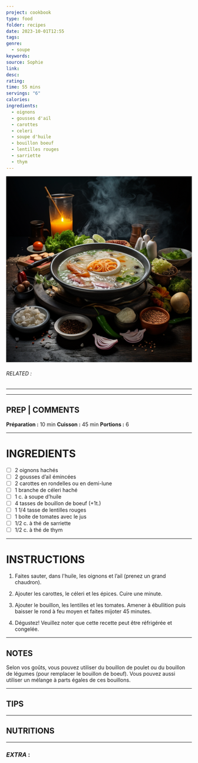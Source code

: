 ```yaml
---
project: cookbook
type: food
folder: recipes
date: 2023-10-01T12:55
tags: 
genre:
  - soupe
keywords: 
source: Sophie
link: 
desc: 
rating: 
time: 55 mins
servings: "6"
calories: 
ingredients:
  - oignons
  - gousses d'ail
  - carottes
  - celeri
  - soupe d'huile
  - bouillon boeuf
  - lentilles rouges
  - sarriette
  - thym
---
```


![IMAGE](_default.png)

###### *RELATED* : 
---


---
## PREP | COMMENTS

**Préparation :** 10 min
**Cuisson :** 45 min
**Portions :** 6

---
# INGREDIENTS

- [ ] 2 oignons hachés 
- [ ] 2 gousses d’ail émincées 
- [ ] 2 carottes en rondelles ou en demi-lune 
- [ ] 1 branche de céleri haché 
- [ ] 1 c. à soupe d’huile 
- [ ] 4 tasses de bouillon de boeuf (+1t.)
- [ ] 1 1/4 tasse de lentilles rouges
- [ ] 1 boite de tomates avec le jus 
- [ ] 1/2 c. à thé de sarriette 
- [ ] 1/2 c. à thé de thym

---
# INSTRUCTIONS

1. Faites sauter, dans l'huile, les oignons et l’ail (prenez un grand chaudron).
    
2. Ajouter les carottes, le céleri et les épices. Cuire une minute.
    
3. Ajouter le bouillon, les lentilles et les tomates. Amener à ébullition puis baisser le rond à feu moyen et faites mijoter 45 minutes.
    
4. Dégustez! Veuillez noter que cette recette peut être réfrigérée et congelée.

---
## NOTES

Selon vos goûts, vous pouvez utiliser du bouillon de poulet ou du bouillon de légumes (pour remplacer le bouillon de boeuf). Vous pouvez aussi utiliser un mélange à parts égales de ces bouillons.

---
## TIPS



---
## NUTRITIONS



---
### *EXTRA* :



